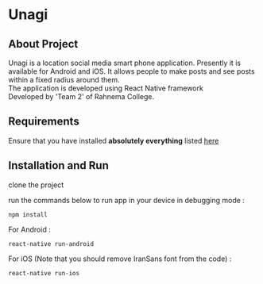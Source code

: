 # Unagi

## About Project
Unagi is a location social media smart phone application.
Presently it is available for Android and iOS.
It allows people to make posts and see posts within a fixed radius around them.<br>
The application is developed using React Native framework <br>
Developed by 'Team 2' of Rahnema College. 

## Requirements
Ensure that you have installed **absolutely everything** listed [here](https://facebook.github.io/react-native/docs/getting-started.html#content)

## Installation and Run
clone the project<br>

run the commands below to run app in your device in debugging mode :<br> 
```
npm install
```
For Android : 
```
react-native run-android
```
For iOS (Note that you should remove IranSans font from the code) : 
```
react-native run-ios
``` 